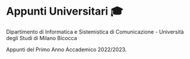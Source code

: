 # Appunti Universitari 🎓
Dipartimento di Informatica e Sistemistica di Comunicazione - Università degli Studi di Milano Bicocca

Appunti del Primo Anno Accademico 2022/2023. 
